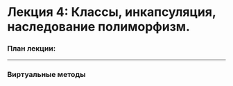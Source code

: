 # Лекция 4: Классы, инкапсуляция, наследование полиморфизм.

### План лекции:




----------------
### Виртуальные методы


